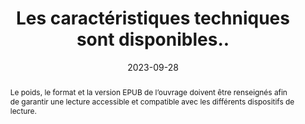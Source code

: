 ---
title: Les caractéristiques techniques sont disponibles..
abstract: Le poids, le format et la version EPUB de l’ouvrage doivent être renseignés afin de garantir une lecture accessible et compatible avec les différents dispositifs de lecture.
categories: 
    - "identification"
    - "performances et rétrocompatibilité"
agrege: O4122-E033
opquast: '4 122'
indiceebook: '033'
description: "Règle n°33"
before: "032"
weight: "033"
after: "034"
actif: '1'
layout: rules
date: 2023-09-28
tags: 
    - "découvrabilité"
objectif: 
    - "Rendre l’expérience utilisateur plus fluide en lui fournissant les informations essentielles quant au téléchargement et la consultabilité de l’EPUB."
    - "Anticiper la compatibilité de l’EPUB avec son appareil ou logiciel de lecture"
    - "Renforcer la transparence et l’interopérabilité des contenus EPUB."
Meo: 
    - "Indiquer les caractéristiques techniques suivantes : poids du fichier, format (reflowable ou fixed layout) et version EPUB (ex. 3.2) via les métadonnées ONIX. pour le format : `ProductFormDetail` ; pour la version EPUB : `ProductFormFeature` ; pour le poids : `FileSize`."
Controle: 
    - "S’assurer que les valeurs de `ProductFormDetail`, `ProductFormFeature` et `FileSize` correspondent à la réalité. "
epubcheck: false
ace: false
humancheck: true
ReadiumGoToolkit: false
Source: 
    - "Qualebook"
Referentiel: 
    - ""
steps: 
    - ""
    - ""
---